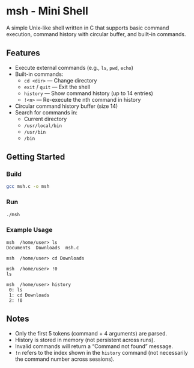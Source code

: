 
# msh - Mini Shell

A simple Unix-like shell written in C that supports basic command execution, command history with circular buffer, and built-in commands.

## Features

- Execute external commands (e.g., `ls`, `pwd`, `echo`)
- Built-in commands:
  - `cd <dir>` — Change directory
  - `exit` / `quit` — Exit the shell
  - `history` — Show command history (up to 14 entries)
  - `!<n>` — Re-execute the nth command in history
- Circular command history buffer (size 14)
- Search for commands in:
  - Current directory
  - `/usr/local/bin`
  - `/usr/bin`
  - `/bin`

## Getting Started

### Build

```bash
gcc msh.c -o msh
```

### Run

```bash
./msh
```

### Example Usage

```shell
msh  /home/user> ls
Documents  Downloads  msh.c

msh  /home/user> cd Downloads

msh  /home/user> !0
ls

msh  /home/user> history
 0: ls
 1: cd Downloads
 2: !0
```

## Notes

- Only the first 5 tokens (command + 4 arguments) are parsed.
- History is stored in memory (not persistent across runs).
- Invalid commands will return a “Command not found” message.
- `!n` refers to the index shown in the `history` command (not necessarily the command number across sessions).
